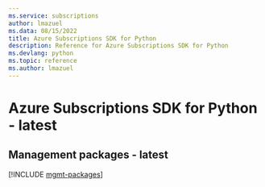 ```yaml
---
ms.service: subscriptions
author: lmazuel
ms.data: 08/15/2022
title: Azure Subscriptions SDK for Python
description: Reference for Azure Subscriptions SDK for Python
ms.devlang: python
ms.topic: reference
ms.author: lmazuel
---
```

# Azure Subscriptions SDK for Python - latest

## Management packages - latest
[!INCLUDE [mgmt-packages](subscriptions-mgmt-index.md)]